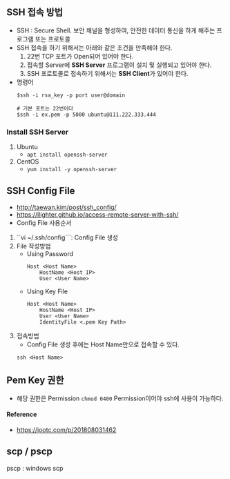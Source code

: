 ## SSH 접속 방법
* SSH : Secure Shell. 보안 채널을 형성하여, 안전한 데이터 통신을 하게 해주는 프로그램 또는 프로토콜
* SSH 접속을 하기 위해서는 아래와 같은 조건을 만족해야 한다.
    1. 22번 TCP 포트가 Open되어 있어야 한다.
    2. 접속할 Server에 **SSH Server** 프로그램이 설치 및 실행되고 있어야 한다.
    3. SSH 프로토콜로 접속하기 위해서는 **SSH Client**가 있어야 한다.
* 명령어
    ```
    $ssh -i rsa_key -p port user@domain
    
    # 기본 포트는 22번이다
    $ssh -i ex.pem -p 5000 ubuntu@111.222.333.444
    ```

### Install SSH Server
1. Ubuntu
    * ```apt install openssh-server```
2. CentOS
    * ```yum install -y openssh-server```


## SSH Config File
* http://taewan.kim/post/ssh_config/
* https://llighter.github.io/access-remote-server-with-ssh/
* Config File 사용순서
1. ``vi ~/.ssh/config```: Config File 생성
2. File 작성방법
    * Using Password
        ```
        Host <Host Name>
            HostName <Host IP>
            User <User Name>
        ```
    * Using Key File
        ```
        Host <Host Name>
            HostName <Host IP>
            User <User Name>
            IdentityFile <.pem Key Path>
        ```
3. 접속방법
    * Config File 생성 후에는 Host Name만으로 접속할 수 있다.
    ```
    ssh <Host Name>
    ```

## Pem Key 권한
* 해당 권한은 Permission ```chmod 0400``` Permission이어야 ssh에 사용이 가능하다.


#### Reference
* https://jootc.com/p/201808031462



## scp / pscp
pscp : windows scp